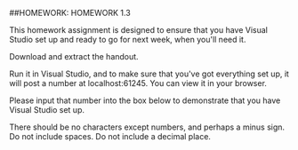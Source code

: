 ##HOMEWORK: HOMEWORK 1.3

This homework assignment is designed to ensure that you have Visual Studio set up and ready to go for next week, when you'll need it.

Download and extract the handout.

Run it in Visual Studio, and to make sure that you've got everything set up, it will post a number at localhost:61245. You can view it in your browser.

Please input that number into the box below to demonstrate that you have Visual Studio set up.

There should be no characters except numbers, and perhaps a minus sign. Do not include spaces. Do not include a decimal place.